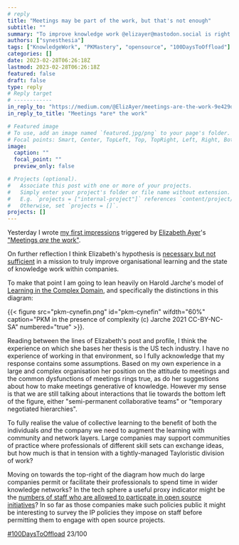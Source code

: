 ```yaml
---
# reply
title: "Meetings may be part of the work, but that's not enough"
subtitle: ""
summary: "To improve knowledge work @elizayer@mastodon.social is right about meetings, but what about communities and networks? More evidence is needed."
authors: ["synesthesia"]
tags: ["KnowledgeWork", "PKMastery", "opensource", "100DaysToOffload"]
categories: []
date: 2023-02-28T06:26:18Z
lastmod: 2023-02-28T06:26:18Z
featured: false
draft: false
type: reply
# Reply target
# ------------
in_reply_to: "https://medium.com/@ElizAyer/meetings-are-the-work-9e429dde6aa3"
in_reply_to_title: "Meetings *are* the work"

# Featured image
# To use, add an image named `featured.jpg/png` to your page's folder.
# Focal points: Smart, Center, TopLeft, Top, TopRight, Left, Right, BottomLeft, Bottom, BottomRight.
image:
  caption: ""
  focal_point: ""
  preview_only: false

# Projects (optional).
#   Associate this post with one or more of your projects.
#   Simply enter your project's folder or file name without extension.
#   E.g. `projects = ["internal-project"]` references `content/project/deep-learning/index.md`.
#   Otherwise, set `projects = []`.
projects: []
---
```


Yesterday I wrote [my first impressions](https://www.synesthesia.co.uk/2023/02/27/finding-the-real-work-that-meetings-are-good-at/) triggered by [Elizabeth Ayer](https://mastodon.social/@elizayer)'s ["Meetings *are* the work"](https://medium.com/@ElizAyer/meetings-are-the-work-9e429dde6aa3).

On further reflection I think Elizabeth's hypothesis is [necessary but not sufficient](https://en.wikipedia.org/wiki/Necessity_and_sufficiency) in a mission to truly improve organisational learning and the state of knowledge work within companies.

To make that point I am going to lean heavily on Harold Jarche's model of [Learning in the Complex Domain](https://jarche.com/2021/10/learning-in-the-complex-domain/), and specifically the distinctions in this diagram:

{{< figure src="pkm-cynefin.png" id="pkm-cynefin" wifdth="60%" caption="PKM in the presence of complexity (c) Jarche 2021 CC-BY-NC-SA" numbered="true"  >}}.

Reading between the lines of Elizabeth's post and profile, I think the experience on which she bases her thesis is the US tech industry. I have no experience of working in that environment, so I fully acknowledge that my response contains some assumptions. Based on my own experience in a large and complex organisation her position on the attitude to meetings and the common dysfunctions of meetings rings true, as do her suggestions about how to make meetings generative of knowledge. However my sense is that we are still talking about interactions that lie towards the bottom left of the figure, either "semi-permanent collaborative teams" or "temporary negotiated hierarchies".

To fully realise the value of collective learning to the benefit of both the individuals *and* the company we need to augment the learning with community and network layers. Large companies may support communities of practice where professionals of different skill sets can exchange ideas, but how much is that in tension with a tightly-managed Tayloristic division of work? 

Moving on towards the top-right of the diagram how much do large companies permit or facilitate their professionals to spend time in wider knowledge networks? In the tech sphere a useful proxy indicator might be the [numbers of staff who are allowed to particpate in open source initiatives](https://www.mend.io/resources/blog/the-top-10-companies-contributing-to-open-source/)? In so far as those companies make such policies public it might be interesting to survey the IP policies they impose on staff before permitting them to engage with open source projects.



[#100DaysToOffload](https://100daystooffload.com/) 23/100
